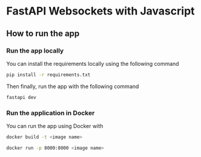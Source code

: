 # FastAPI Websockets with Javascript 

## How to run the app

### Run the app locally
You can install the requirements locally using the following command
```bash
pip install -r requirements.txt
```
Then finally, run the app with the following command
```bash
fastapi dev 
```
### Run the application in Docker
You can run the app using Docker with
```bash
docker build -t <image name>
```

```bash
docker run -p 8000:8000 <image name>
```
